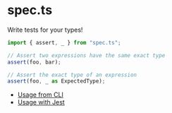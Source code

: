 # spec.ts

Write tests for your types!

```ts
import { assert, _ } from "spec.ts";

// Assert two expressions have the same exact type
assert(foo, bar);

// Assert the exact type of an expression
assert(foo, _ as ExpectedType);
```

- [Usage from CLI](https://github.com/aleclarson/spec.ts/wiki/Usage-from-CLI)
- [Usage with Jest](https://github.com/aleclarson/spec.ts/wiki/Usage-with-Jest)
